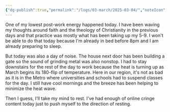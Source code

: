 ```yaml
---
{"dg-publish":true,"permalink":"/logs/03-march/2025-03-04/","noteIcon":"","created":"2025-03-04"}
---
```


One of my lowest post-work energy happened today. I have been waving my thoughts around faith and the theology of Christianity in the previous days and that practice was mostly what has been taking up my 5-9. I won't be able to do that today because I'm already in bed before 8pm and I am already preparing to sleep.

But today was also a day of noise. The house next door has been building a gate so the sound of grinding metal was also nonstop. I had to stay downstairs for the rest of the day to work because the heat is turning up as March begins its 180-flip of temperature. Here in our region, it's not as bad as it is in the Metro where universities and schools had to suspend classes for the day. I still have cool mornings and the breeze has been helping to minimize the heat wave.

Then I guess, I'll take my mind to rest. I've had enough of online cringe content today just to push myself to the direction of resting.